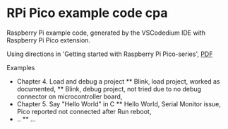 # RPi Pico example code cpa

Raspberry Pi example code, generated by the VSCodedium IDE with Raspberry Pi Pico extension.

Using directions in 'Getting started with Raspberry Pi Pico-series', [PDF](https://datasheets.raspberrypi.com/pico/getting-started-with-pico.pdf)

Examples
* Chapter 4. Load and debug a project
** Blink, load project, worked as documented, 
** Blink, debug project, not tried due to no debug connector on microcontroller board, 
* Chapter 5. Say "Hello World" in C
** Hello World, Serial Monitor issue, Pico reported not connected after Run reboot, 
* ..
** ...



